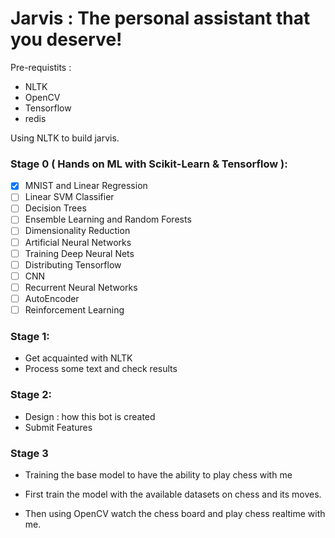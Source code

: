 # Jarvis : The personal assistant that you deserve!
Pre-requistits : 
  - NLTK
  - OpenCV
  - Tensorflow 
  - redis

Using NLTK to build jarvis.

### Stage 0 ( Hands on ML with Scikit-Learn & Tensorflow ):
  - [x] MNIST and Linear Regression
  - [ ] Linear SVM Classifier
  - [ ] Decision Trees
  - [ ] Ensemble Learning and Random Forests
  - [ ] Dimensionality Reduction
  - [ ] Artificial Neural Networks
  - [ ] Training Deep Neural Nets
  - [ ] Distributing Tensorflow
  - [ ] CNN
  - [ ] Recurrent Neural Networks
  - [ ] AutoEncoder
  - [ ] Reinforcement Learning
  
### Stage 1:
  - Get acquainted with NLTK
  - Process some text and check results

### Stage 2:
  - Design : how this bot is created
  - Submit Features

### Stage 3
  - Training the base model to have the ability to play chess with me
  
  - First train the model with the available datasets on chess and its moves.
  
  - Then using OpenCV watch the chess board and play chess realtime with me.

